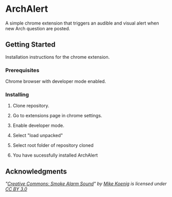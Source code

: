 # ArchAlert

A simple chrome extension that triggers an audible and visual alert when new Arch question are posted.

## Getting Started

Installation instructions for the chrome extension. 

### Prerequisites

Chrome browser with developer mode enabled.


### Installing

1. Clone repository.

2. Go to extensions page in chrome settings.

3. Enable developer mode.

4. Select "load unpacked"

5. Select root folder of repository cloned

6. You have sucessfully installed ArchAlert

## Acknowledgments

 *"[Creative Commons: Smoke Alarm Sound](http://soundbible.com/1249-Smoke-Alarm.html)" 
 by [Mike Koenig](http://soundbible.com/1249-Smoke-Alarm.html) 
 is licensed under [CC BY 3.0](https://creativecommons.org/licenses/by/3.0/)*
